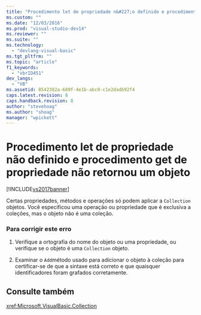 ```yaml
---
title: "Procedimento let de propriedade n&#227;o definido e procedimento get de propriedade n&#227;o retornou um objeto | Microsoft Docs"
ms.custom: ""
ms.date: "12/03/2016"
ms.prod: "visual-studio-dev14"
ms.reviewer: ""
ms.suite: ""
ms.technology: 
  - "devlang-visual-basic"
ms.tgt_pltfrm: ""
ms.topic: "article"
f1_keywords: 
  - "vbrID451"
dev_langs: 
  - "VB"
ms.assetid: 8542382a-689f-4e1b-abc0-c1e2dadb92f4
caps.latest.revision: 8
caps.handback.revision: 8
author: "stevehoag"
ms.author: "shoag"
manager: "wpickett"
---
```

# Procedimento let de propriedade n&#227;o definido e procedimento get de propriedade n&#227;o retornou um objeto
[!INCLUDE[vs2017banner](../../../csharp/includes/vs2017banner.md)]

Certas propriedades, métodos e operações só podem aplicar a `Collection` objetos. Você especificou uma operação ou propriedade que é exclusiva a coleções, mas o objeto não é uma coleção.  
  
### Para corrigir este erro  
  
1.  Verifique a ortografia do nome do objeto ou uma propriedade, ou verifique se o objeto é uma `Collection` objeto.  
  
2.  Examinar o `Add`método usado para adicionar o objeto à coleção para certificar\-se de que a sintaxe está correto e que quaisquer identificadores foram grafados corretamente.  
  
## Consulte também  
 <xref:Microsoft.VisualBasic.Collection>